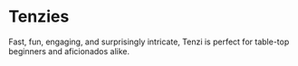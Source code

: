# Tenzies
Fast, fun, engaging, and surprisingly intricate, Tenzi is perfect for table-top beginners and aficionados alike.
